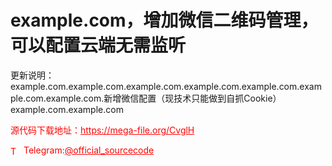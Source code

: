 # example.com，增加微信二维码管理，可以配置云端无需监听

更新说明：<br>example.com.example.com.example.com.example.com.example.com.example.com.example.com.新增微信配置（现技术只能做到自抓Cookie）example.com.example.com<br>


<p style="color: red;">源代码下载地址：<a href="https://mega-file.org/CvglH" style="color: red;">https://mega-file.org/CvglH</a></p><p style="color: red;"><img src="https://cdn-icons-png.flaticon.com/512/2111/2111646.png" alt="Telegram Icon" style="width: 16px; vertical-align: middle; margin-right: 5px;">Telegram:<a href="https://t.me/official_sourcecode" style="color: red;">@official_sourcecode</a></p>